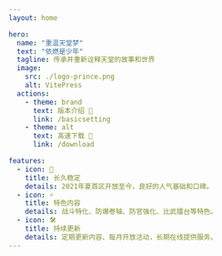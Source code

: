 ```yaml
---
layout: home

hero:
  name: "重温天堂梦"
  text: "依燃是少年"
  tagline: 传承并重新诠释天堂的故事和世界
  image:
    src: ./logo-prince.png
    alt: VitePress
  actions:
    - theme: brand
      text: 版本介绍 📑
      link: /basicsetting
    - theme: alt
      text: 高速下载 🚀
      link: /download

features:
  - icon: 💯
    title: 长久稳定
    details: 2021年夏首区开放至今，良好的人气基础和口碑。
  - icon: ⚡️
    title: 特色内容
    details: 战斗特化、防爆卷轴、防官强化、比武擂台等特色。
  - icon: 🛠️
    title: 持续更新
    details: 定期更新内容、每月开放活动，长期在线提供服务。
---
```

<style>
:root {
  --vp-home-hero-name-color: transparent;
  --vp-home-hero-name-background: -webkit-linear-gradient(120deg, #bd34fe, #41d1ff);
}
</style>
